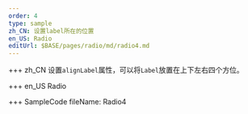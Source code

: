 ```yaml
---
order: 4
type: sample
zh_CN: 设置label所在的位置
en_US: Radio
editUrl: $BASE/pages/radio/md/radio4.md
---
```


+++ zh_CN
设置<Code>alignLabel</Code>属性，可以将<Code>Label</Code>放置在上下左右四个方位。

+++ en_US
Radio

+++ SampleCode
fileName: Radio4

